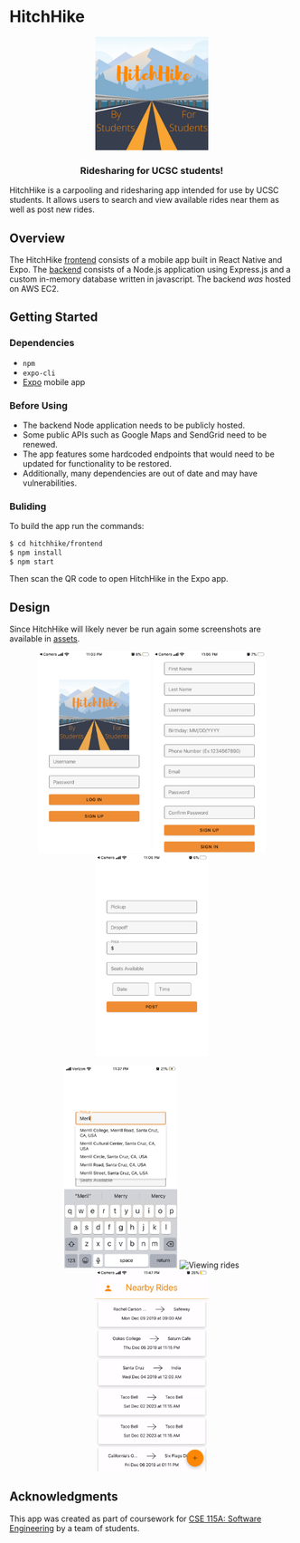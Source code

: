 # HitchHike

<p align="center">
   <img src="assets/logo.png" width="200" height="200" alt="Logo"/>
   <h3 align="center">Ridesharing for UCSC students!</h3>
</p>

HitchHike is a carpooling and ridesharing app intended for use by UCSC students. It allows users to search and view available rides near them as well as post new rides.

## Overview

The HitchHike [frontend](frontend/) consists of a mobile app built in React Native and Expo. The [backend](backend/) consists of a Node.js application using Express.js and a custom in-memory database written in javascript. The backend _was_ hosted on AWS EC2.

## Getting Started

### Dependencies

* `npm`
* `expo-cli`
* [Expo](https://expo.dev) mobile app

### Before Using

* The backend Node application needs to be publicly hosted.
* Some public APIs such as Google Maps and SendGrid need to be renewed.
* The app features some hardcoded endpoints that would need to be updated for functionality to be restored.
* Additionally, many dependencies are out of date and may have vulnerabilities.

### Buliding

To build the app run the commands:
```
$ cd hitchhike/frontend
$ npm install
$ npm start
```
Then scan the QR code to open HitchHike in the Expo app.

## Design

Since HitchHike will likely never be run again some screenshots are available in [assets](assets/).

<p align="center">
   <img src="assets/login.png" width="200" alt="Login"/>
   <img src="assets/signup.png" width="200" alt="Signup"/>
   <img src="assets/new-ride.png" width="200" alt="New ride"/>   
</p>

<p align="center">
   <img src="assets/autocomplete.png" width="200" alt="Autocomplete"/>
   <img src="assets/all-rides.gif" width="200" alt="Viewing rides"/> 
   <img src="assets/select-ride.gif" width="200" alt="Selecting ride"/> 
</p>

## Acknowledgments

This app was created as part of coursework for [CSE 115A: Software Engineering](https://catalog.ucsc.edu/en/Current/General-Catalog/Courses/CSE-Computer-Science-and-Engineering/Upper-Division/CSE-115A) by a team of students.